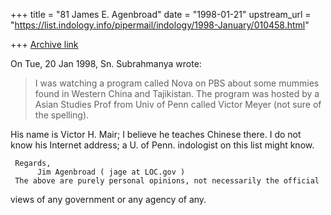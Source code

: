 +++
title = "81 James E. Agenbroad"
date = "1998-01-21"
upstream_url = "https://list.indology.info/pipermail/indology/1998-January/010458.html"

+++
[Archive link](https://list.indology.info/pipermail/indology/1998-January/010458.html)

On Tue, 20 Jan 1998, Sn. Subrahmanya wrote:

> I was watching a program called Nova on PBS about some mummies
> found in  Western China and Tajikistan. The program was hosted by
> a Asian Studies Prof from Univ of Penn called Victor Meyer
> (not sure of the spelling).

His name is Victor H. Mair; I believe he teaches Chinese there.  I do not
know his Internet address; a U. of Penn. indologist on this list might
know.

     Regards,
          Jim Agenbroad ( jage at LOC.gov )
     The above are purely personal opinions, not necessarily the official
views of any government or any agency of any.



